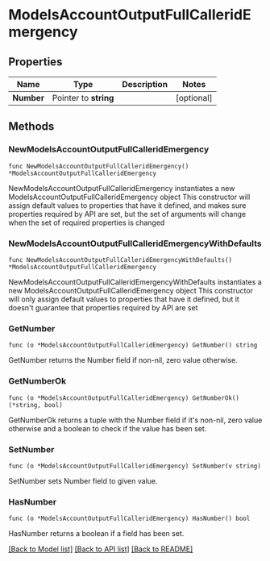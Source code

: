 # ModelsAccountOutputFullCalleridEmergency

## Properties

Name | Type | Description | Notes
------------ | ------------- | ------------- | -------------
**Number** | Pointer to **string** |  | [optional] 

## Methods

### NewModelsAccountOutputFullCalleridEmergency

`func NewModelsAccountOutputFullCalleridEmergency() *ModelsAccountOutputFullCalleridEmergency`

NewModelsAccountOutputFullCalleridEmergency instantiates a new ModelsAccountOutputFullCalleridEmergency object
This constructor will assign default values to properties that have it defined,
and makes sure properties required by API are set, but the set of arguments
will change when the set of required properties is changed

### NewModelsAccountOutputFullCalleridEmergencyWithDefaults

`func NewModelsAccountOutputFullCalleridEmergencyWithDefaults() *ModelsAccountOutputFullCalleridEmergency`

NewModelsAccountOutputFullCalleridEmergencyWithDefaults instantiates a new ModelsAccountOutputFullCalleridEmergency object
This constructor will only assign default values to properties that have it defined,
but it doesn't guarantee that properties required by API are set

### GetNumber

`func (o *ModelsAccountOutputFullCalleridEmergency) GetNumber() string`

GetNumber returns the Number field if non-nil, zero value otherwise.

### GetNumberOk

`func (o *ModelsAccountOutputFullCalleridEmergency) GetNumberOk() (*string, bool)`

GetNumberOk returns a tuple with the Number field if it's non-nil, zero value otherwise
and a boolean to check if the value has been set.

### SetNumber

`func (o *ModelsAccountOutputFullCalleridEmergency) SetNumber(v string)`

SetNumber sets Number field to given value.

### HasNumber

`func (o *ModelsAccountOutputFullCalleridEmergency) HasNumber() bool`

HasNumber returns a boolean if a field has been set.


[[Back to Model list]](../README.md#documentation-for-models) [[Back to API list]](../README.md#documentation-for-api-endpoints) [[Back to README]](../README.md)


